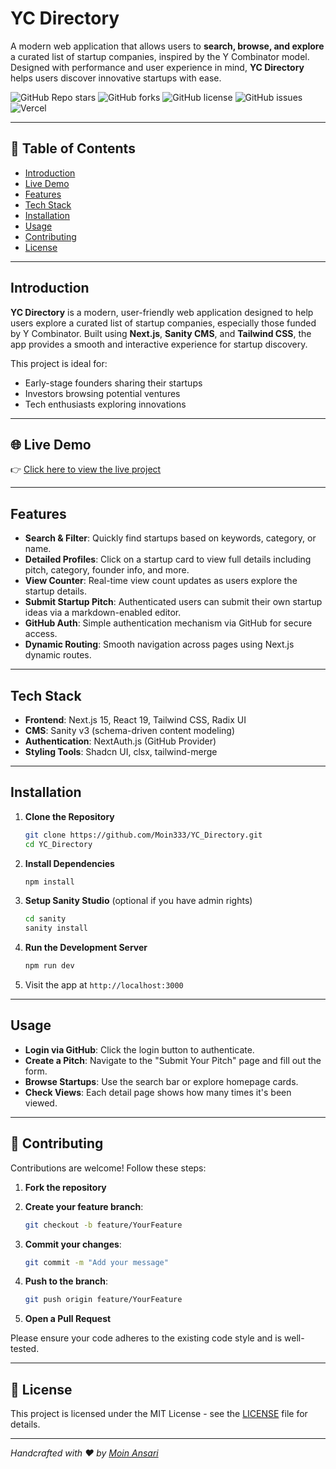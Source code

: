 # YC Directory

A modern web application that allows users to **search, browse, and explore** a curated list of startup companies, inspired by the Y Combinator model. Designed with performance and user experience in mind, **YC Directory** helps users discover innovative startups with ease.

![GitHub Repo stars](https://img.shields.io/github/stars/Moin333/YC_Directory?style=social)
![GitHub forks](https://img.shields.io/github/forks/Moin333/YC_Directory?style=social)
![GitHub license](https://img.shields.io/github/license/Moin333/YC_Directory)
![GitHub issues](https://img.shields.io/github/issues/Moin333/YC_Directory)
![Vercel](https://img.shields.io/badge/deployed%20on-Vercel-black?logo=vercel)

---

## 📌 Table of Contents

- [Introduction](#introduction)
- [Live Demo](#-live-demo)
- [Features](#features)
- [Tech Stack](#tech-stack)
- [Installation](#installation)
- [Usage](#usage)
- [Contributing](#contributing)
- [License](#license)

---

## Introduction

**YC Directory** is a modern, user-friendly web application designed to help users explore a curated list of startup companies, especially those funded by Y Combinator. Built using **Next.js**, **Sanity CMS**, and **Tailwind CSS**, the app provides a smooth and interactive experience for startup discovery.

This project is ideal for:
- Early-stage founders sharing their startups
- Investors browsing potential ventures
- Tech enthusiasts exploring innovations

---

## 🌐 Live Demo

👉 [Click here to view the live project](https://yc-directory-nine-psi.vercel.app/)

---

## Features

* **Search & Filter**: Quickly find startups based on keywords, category, or name.
* **Detailed Profiles**: Click on a startup card to view full details including pitch, category, founder info, and more.
* **View Counter**: Real-time view count updates as users explore the startup details.
* **Submit Startup Pitch**: Authenticated users can submit their own startup ideas via a markdown-enabled editor.
* **GitHub Auth**: Simple authentication mechanism via GitHub for secure access.
* **Dynamic Routing**: Smooth navigation across pages using Next.js dynamic routes.

---

## Tech Stack

* **Frontend**: Next.js 15, React 19, Tailwind CSS, Radix UI
* **CMS**: Sanity v3 (schema-driven content modeling)
* **Authentication**: NextAuth.js (GitHub Provider)
* **Styling Tools**: Shadcn UI, clsx, tailwind-merge

---

## Installation

1. **Clone the Repository**

   ```bash
   git clone https://github.com/Moin333/YC_Directory.git
   cd YC_Directory
   ```
2. **Install Dependencies**

   ```bash
   npm install
   ```
3. **Setup Sanity Studio** (optional if you have admin rights)

   ```bash
   cd sanity
   sanity install
   ```
4. **Run the Development Server**

   ```bash
   npm run dev
   ```
5. Visit the app at `http://localhost:3000`

---

## Usage

* **Login via GitHub**: Click the login button to authenticate.
* **Create a Pitch**: Navigate to the "Submit Your Pitch" page and fill out the form.
* **Browse Startups**: Use the search bar or explore homepage cards.
* **Check Views**: Each detail page shows how many times it's been viewed.

---

## 🤝 Contributing

Contributions are welcome! Follow these steps:

1. **Fork the repository**
2. **Create your feature branch**:

   ```bash
   git checkout -b feature/YourFeature
   ```
3. **Commit your changes**:

   ```bash
   git commit -m "Add your message"
   ```
4. **Push to the branch**:

   ```bash
   git push origin feature/YourFeature
   ```
5. **Open a Pull Request**

Please ensure your code adheres to the existing code style and is well-tested.

---

## 📄 License

This project is licensed under the MIT License - see the [LICENSE](https://github.com/Moin333/YC_Directory/blob/main/LICENSE) file for details.

---

*Handcrafted with ❤️ by [Moin Ansari](https://github.com/Moin333)*
